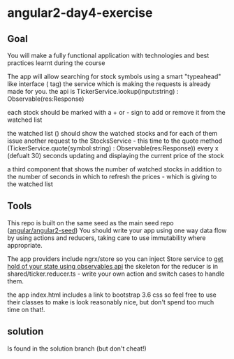 # angular2-day4-exercise

## Goal

You will make a fully functional application with technologies and best practices learnt during the course

The app will allow searching for stock symbols using a smart "typeahead" like interface (<search-component> tag)
the service which is making the requests is already made for you. the api is TickerService.lookup(input:string) : Observable(res:Response)

each stock should be marked with a + or - sign to add or remove it from the watched list

the watched list (<my-watched-components>) should show the watched stocks and for each of them issue another request to the StocksService - 
this time to the quote method (TickerService.quote(symbol:string) : Observable(res:Response)) every x (defualt 30) seconds updating and displaying the current price of the stock

a third component that shows the number of watched stocks in addition to the number of seconds in which to refresh the prices - which is giving to the watched list


## Tools

This repo is built on the same seed as the main seed repo ([angular/angular2-seed](https://github.com/angular/angular2-seed))
You should write your app using one way data flow by using actions and reducers, taking care to use immutability where appropriate. 

The app providers include ngrx/store so you can inject Store service to [get hold of your state using observables api](https://github.com/ngrx/store)
the skeleton for the reducer is in shared/ticker.reducer.ts - write your own action and switch cases to handle them.

the app index.html includes a link to bootstrap 3.6 css so feel free to use their classes to make is look reasonably nice, but don't spend too much time on that!.

## solution

Is found in the solution branch (but don't cheat!)
